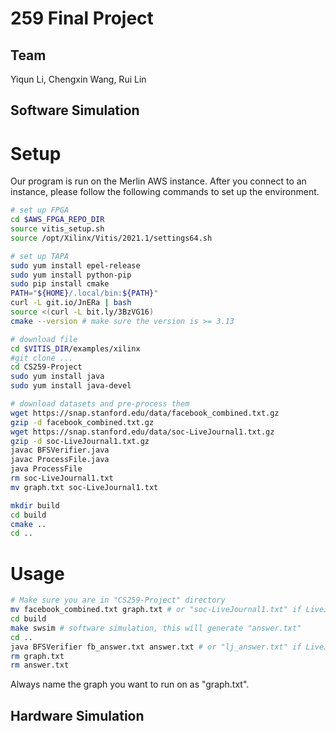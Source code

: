 # 259 Final Project

## Team
Yiqun Li, Chengxin Wang, Rui Lin

## Software Simulation
# Setup
Our program is run on the Merlin AWS instance. After you connect to an instance, please follow the following commands to set up the environment.
```bash
# set up FPGA
cd $AWS_FPGA_REPO_DIR
source vitis_setup.sh
source /opt/Xilinx/Vitis/2021.1/settings64.sh

# set up TAPA
sudo yum install epel-release
sudo yum install python-pip
sudo pip install cmake
PATH="${HOME}/.local/bin:${PATH}"
curl -L git.io/JnERa | bash
source <(curl -L bit.ly/3BzVG16)
cmake --version # make sure the version is >= 3.13

# download file
cd $VITIS_DIR/examples/xilinx
#git clone ...
cd CS259-Project
sudo yum install java
sudo yum install java-devel

# download datasets and pre-process them
wget https://snap.stanford.edu/data/facebook_combined.txt.gz
gzip -d facebook_combined.txt.gz
wget https://snap.stanford.edu/data/soc-LiveJournal1.txt.gz
gzip -d soc-LiveJournal1.txt.gz
javac BFSVerifier.java
javac ProcessFile.java
java ProcessFile
rm soc-LiveJournal1.txt
mv graph.txt soc-LiveJournal1.txt

mkdir build
cd build
cmake ..
cd ..
````

# Usage
```bash
# Make sure you are in "CS259-Project" directory
mv facebook_combined.txt graph.txt # or "soc-LiveJournal1.txt" if LiveJournal
cd build
make swsim # software simulation, this will generate "answer.txt"
cd ..
java BFSVerifier fb_answer.txt answer.txt # or "lj_answer.txt" if LiveJournal. It should say "PASS!"
rm graph.txt
rm answer.txt
```
Always name the graph you want to run on as "graph.txt".

## Hardware Simulation
